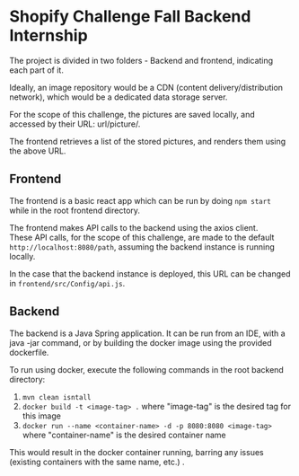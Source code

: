 # Shopify Challenge Fall Backend Internship
The project is divided in two folders - Backend and frontend, indicating each part of it.

Ideally, an image repository would be a CDN (content delivery/distribution network), which would be a dedicated data storage server.

For the scope of this challenge, the pictures are saved locally, and accessed by their URL: url/picture/<picture-name>.

The frontend retrieves a list of the stored pictures, and renders them using the above URL.


## Frontend

The frontend is a basic react app which can be run by doing ```npm start``` while in the root frontend directory.

The frontend makes API calls to the backend using the axios client. <br/>
These API calls, for the scope of this challenge, are made to the default ```http://localhost:8080/path```, assuming the backend instance is running locally.

In the case that the backend instance is deployed, this URL can be changed in ```frontend/src/Config/api.js```.

## Backend

The backend is a Java Spring application. It can be run from an IDE, with a java -jar command, or by 
building the docker image using the provided dockerfile.

To run using docker, execute the following commands in the root backend directory:
1. ```mvn clean isntall```
2. ```docker build -t <image-tag> .``` where "image-tag" is the desired tag for this image
3. ```docker run --name <container-name> -d -p 8080:8080 <image-tag> ``` where "container-name" is the desired container name

This would result in the docker container running, barring any issues (existing containers with the same name, etc.) .